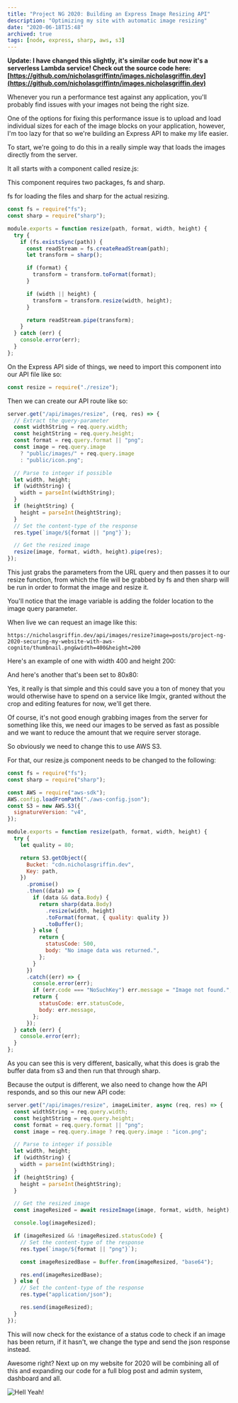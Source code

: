 ```yaml
---
title: "Project NG 2020: Building an Express Image Resizing API"
description: "Optimizing my site with automatic image resizing"
date: "2020-06-18T15:48"
archived: true
tags: [node, express, sharp, aws, s3]
---
```


**Update: I have changed this slightly, it's similar code but now it's a serverless Lambda service! Check out the source code here: [https://github.com/nicholasgriffintn/images.nicholasgriffin.dev](https://github.com/nicholasgriffintn/images.nicholasgriffin.dev)**

Whenever you run a performance test against any application, you'll probably find issues with your images not being the right size.

One of the options for fixing this performance issue is to upload and load individual sizes for each of the image blocks on your application, however, I'm too lazy for that so we're building an Express API to make my life easier.

To start, we're going to do this in a really simple way that loads the images directly from the server.

It all starts with a component called resize.js:

This component requires two packages, fs and sharp.

fs for loading the files and sharp for the actual resizing.

```javascript
const fs = require("fs");
const sharp = require("sharp");

module.exports = function resize(path, format, width, height) {
  try {
    if (fs.existsSync(path)) {
      const readStream = fs.createReadStream(path);
      let transform = sharp();

      if (format) {
        transform = transform.toFormat(format);
      }

      if (width || height) {
        transform = transform.resize(width, height);
      }

      return readStream.pipe(transform);
    }
  } catch (err) {
    console.error(err);
  }
};
```

On the Express API side of things, we need to import this component into our API file like so:

```javascript
const resize = require("./resize");
```

Then we can create our API route like so:

```javascript
server.get("/api/images/resize", (req, res) => {
  // Extract the query-parameter
  const widthString = req.query.width;
  const heightString = req.query.height;
  const format = req.query.format || "png";
  const image = req.query.image
    ? "public/images/" + req.query.image
    : "public/icon.png";

  // Parse to integer if possible
  let width, height;
  if (widthString) {
    width = parseInt(widthString);
  }
  if (heightString) {
    height = parseInt(heightString);
  }
  // Set the content-type of the response
  res.type(`image/${format || "png"}`);

  // Get the resized image
  resize(image, format, width, height).pipe(res);
});
```

This just grabs the parameters from the URL query and then passes it to our resize function, from which the file will be grabbed by fs and then sharp will be run in order to format the image and resize it.

You'll notice that the image variable is adding the folder location to the image query parameter.

When live we can request an image like this:

`https://nicholasgriffin.dev/api/images/resize?image=posts/project-ng-2020-securing-my-website-with-aws-cognito/thumbnail.png&width=400&height=200`

Here's an example of one with width 400 and height 200:



And here's another that's been set to 80x80:



Yes, it really is that simple and this could save you a ton of money that you would otherwise have to spend on a service like Imgix, granted without the crop and editing features for now, we'll get there.

Of course, it's not good enough grabbing images from the server for something like this, we need our images to be served as fast as possible and we want to reduce the amount that we require server storage.

So obviously we need to change this to use AWS S3.

For that, our resize.js component needs to be changed to the following:

```javascript
const fs = require("fs");
const sharp = require("sharp");

const AWS = require("aws-sdk");
AWS.config.loadFromPath("./aws-config.json");
const S3 = new AWS.S3({
  signatureVersion: "v4",
});

module.exports = function resize(path, format, width, height) {
  try {
    let quality = 80;

    return S3.getObject({
      Bucket: "cdn.nicholasgriffin.dev",
      Key: path,
    })
      .promise()
      .then((data) => {
        if (data && data.Body) {
          return sharp(data.Body)
            .resize(width, height)
            .toFormat(format, { quality: quality })
            .toBuffer();
        } else {
          return {
            statusCode: 500,
            body: "No image data was returned.",
          };
        }
      })
      .catch((err) => {
        console.error(err);
        if (err.code === "NoSuchKey") err.message = "Image not found.";
        return {
          statusCode: err.statusCode,
          body: err.message,
        };
      });
  } catch (err) {
    console.error(err);
  }
};
```

As you can see this is very different, basically, what this does is grab the buffer data from s3 and then run that through sharp.

Because the output is different, we also need to change how the API responds, and so this our new API code:

```javascript
server.get("/api/images/resize", imageLimiter, async (req, res) => {
  const widthString = req.query.width;
  const heightString = req.query.height;
  const format = req.query.format || "png";
  const image = req.query.image ? req.query.image : "icon.png";

  // Parse to integer if possible
  let width, height;
  if (widthString) {
    width = parseInt(widthString);
  }
  if (heightString) {
    height = parseInt(heightString);
  }

  // Get the resized image
  const imageResized = await resizeImage(image, format, width, height);

  console.log(imageResized);

  if (imageResized && !imageResized.statusCode) {
    // Set the content-type of the response
    res.type(`image/${format || "png"}`);

    const imageResizedBase = Buffer.from(imageResized, "base64");

    res.end(imageResizedBase);
  } else {
    // Set the content-type of the response
    res.type("application/json");

    res.send(imageResized);
  }
});
```

This will now check for the existance of a status code to check if an image has been return, if it hasn't, we change the type and send the json response instead.

Awesome right? Next up on my website for 2020 will be combining all of this and expanding our code for a full blog post and admin system, dashboard and all.

![Hell Yeah!](https://media.giphy.com/media/dkGhBWE3SyzXW/giphy.gif)